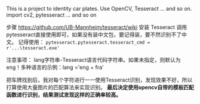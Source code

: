 This is a project to identity car plates.
Use OpenCV, Tesseract ... and so on.
import cv2, pytesseract ... and so on

步骤
    https://github.com/UB-Mannheim/tesseract/wiki
    安装 Tesseract
    调用pytesseract直接使用即可，如果没有装中文包，要记得装，要不然识别不了中文。
    记得使用：
    `pytesseract.pytesseract.tesseract_cmd = r'...\tesseract.exe'`
    
注意事项：
    lang字符串-Tesseract语言代码字符串。如果未指定，则默认为eng！多种语言的示例：lang ='eng + fra'
    
把车牌找到后，我对每个字符进行一一使用Tesseract识别，发现效果不好，所以打算使用大量图片的匹配算法来实现识别。
**最后决定使用opencv自带的模板匹配函数进行识别，结果测试发现这样的正确率较高。**
